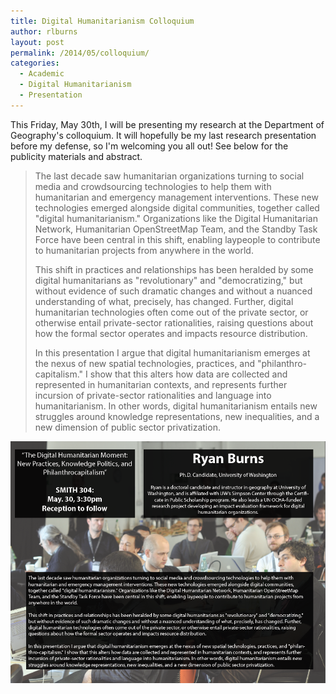 ```yaml
---
title: Digital Humanitarianism Colloquium
author: rlburns
layout: post
permalink: /2014/05/colloquium/
categories:
  - Academic
  - Digital Humanitarianism
  - Presentation
---
```


This Friday, May 30th, I will be presenting my research at the Department of Geography's colloquium. It will hopefully be my last research presentation before my defense, so I'm welcoming you all out! See below for the publicity materials and abstract.

<blockquote>The last decade saw humanitarian organizations turning to social media and crowdsourcing technologies to help them with humanitarian and emergency management interventions. These new technologies emerged alongside digital communities, together called "digital humanitarianism." Organizations like the Digital Humanitarian Network, Humanitarian OpenStreetMap Team, and the Standby Task Force have been central in this shift, enabling laypeople to contribute to humanitarian projects from anywhere in the world.

This shift in practices and relationships has been heralded by some digital humanitarians as "revolutionary" and "democratizing," but without evidence of such dramatic changes and without a nuanced understanding of what, precisely, has changed. Further, digital humanitarian technologies often come out of the private sector, or otherwise entail private-sector rationalities, raising questions about how the formal sector operates and impacts resource distribution.

In this presentation I argue that digital humanitarianism emerges at the nexus of new spatial technologies, practices, and "philanthro-capitalism." I show that this alters how data are collected and represented in humanitarian contexts, and represents further incursion of private-sector rationalities and language into humanitarianism. In other words, digital humanitarianism entails new struggles around knowledge representations, new inequalities, and a new dimension of public sector privatization.</blockquote>

<img src="/assets/uploads/burns_colloquium.png" />